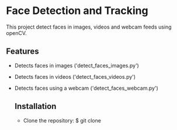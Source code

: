 # Face Detection and Tracking

This project detect faces in images, videos and webcam feeds using openCV.

## Features
- Detects faces in images
  ('detect_faces_images.py')
- Detects faces in videos
  ('detect_faces_videos.py')
- Detects faces using a webcam
  ('detect_faces_webcam.py')

  ## Installation
  - Clone the repository:
    $ git clone 
